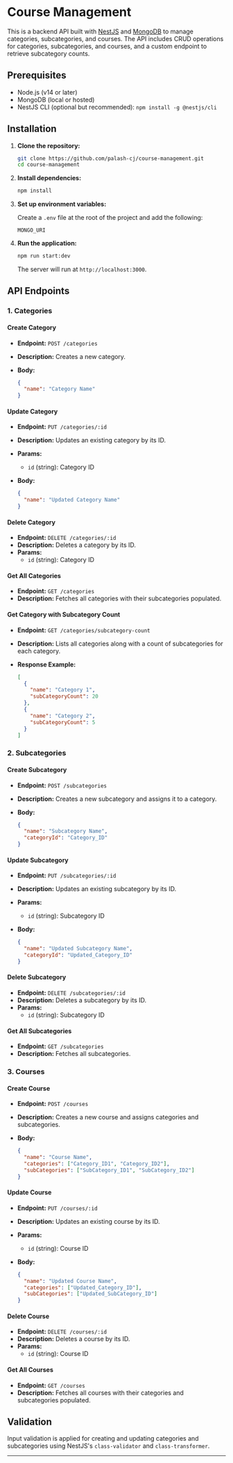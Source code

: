 # Course Management

This is a backend API built with [NestJS](https://nestjs.com/) and [MongoDB](https://www.mongodb.com/) to manage categories, subcategories, and courses. The API includes CRUD operations for categories, subcategories, and courses, and a custom endpoint to retrieve subcategory counts.

## Prerequisites

- Node.js (v14 or later)
- MongoDB (local or hosted)
- NestJS CLI (optional but recommended): `npm install -g @nestjs/cli`

## Installation

1. **Clone the repository:**

   ```bash
   git clone https://github.com/palash-cj/course-management.git
   cd course-management
   ```

2. **Install dependencies:**

   ```bash
   npm install
   ```

3. **Set up environment variables:**

   Create a `.env` file at the root of the project and add the following:

   ```env
   MONGO_URI
   ```

4. **Run the application:**

   ```bash
   npm run start:dev
   ```

   The server will run at `http://localhost:3000`.

## API Endpoints

### 1. **Categories**

#### Create Category

- **Endpoint:** `POST /categories`
- **Description:** Creates a new category.
- **Body:**

  ```json
  {
    "name": "Category Name"
  }
  ```

#### Update Category

- **Endpoint:** `PUT /categories/:id`
- **Description:** Updates an existing category by its ID.
- **Params:**
  - `id` (string): Category ID
- **Body:**

  ```json
  {
    "name": "Updated Category Name"
  }
  ```

#### Delete Category

- **Endpoint:** `DELETE /categories/:id`
- **Description:** Deletes a category by its ID.
- **Params:**
  - `id` (string): Category ID

#### Get All Categories

- **Endpoint:** `GET /categories`
- **Description:** Fetches all categories with their subcategories populated.

#### Get Category with Subcategory Count

- **Endpoint:** `GET /categories/subcategory-count`
- **Description:** Lists all categories along with a count of subcategories for each category.
- **Response Example:**

  ```json
  [
    {
      "name": "Category 1",
      "subCategoryCount": 20
    },
    {
      "name": "Category 2",
      "subCategoryCount": 5
    }
  ]
  ```

### 2. **Subcategories**

#### Create Subcategory

- **Endpoint:** `POST /subcategories`
- **Description:** Creates a new subcategory and assigns it to a category.
- **Body:**

  ```json
  {
    "name": "Subcategory Name",
    "categoryId": "Category_ID"
  }
  ```

#### Update Subcategory

- **Endpoint:** `PUT /subcategories/:id`
- **Description:** Updates an existing subcategory by its ID.
- **Params:**
  - `id` (string): Subcategory ID
- **Body:**

  ```json
  {
    "name": "Updated Subcategory Name",
    "categoryId": "Updated_Category_ID"
  }
  ```

#### Delete Subcategory

- **Endpoint:** `DELETE /subcategories/:id`
- **Description:** Deletes a subcategory by its ID.
- **Params:**
  - `id` (string): Subcategory ID

#### Get All Subcategories

- **Endpoint:** `GET /subcategories`
- **Description:** Fetches all subcategories.

### 3. **Courses**

#### Create Course

- **Endpoint:** `POST /courses`
- **Description:** Creates a new course and assigns categories and subcategories.
- **Body:**

  ```json
  {
    "name": "Course Name",
    "categories": ["Category_ID1", "Category_ID2"],
    "subCategories": ["SubCategory_ID1", "SubCategory_ID2"]
  }
  ```

#### Update Course

- **Endpoint:** `PUT /courses/:id`
- **Description:** Updates an existing course by its ID.
- **Params:**
  - `id` (string): Course ID
- **Body:**

  ```json
  {
    "name": "Updated Course Name",
    "categories": ["Updated_Category_ID"],
    "subCategories": ["Updated_SubCategory_ID"]
  }
  ```

#### Delete Course

- **Endpoint:** `DELETE /courses/:id`
- **Description:** Deletes a course by its ID.
- **Params:**
  - `id` (string): Course ID

#### Get All Courses

- **Endpoint:** `GET /courses`
- **Description:** Fetches all courses with their categories and subcategories populated.

## Validation

Input validation is applied for creating and updating categories and subcategories using NestJS's `class-validator` and `class-transformer`.

---

